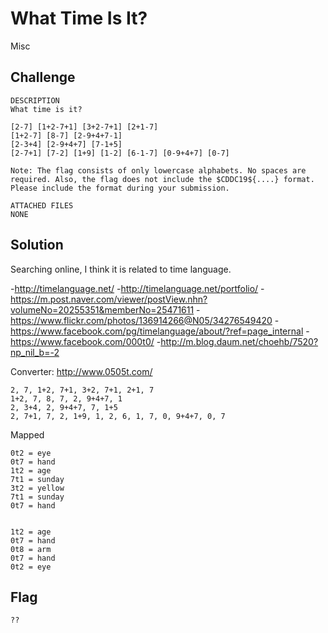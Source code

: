 # What Time Is It?
Misc

## Challenge 

	DESCRIPTION
	What time is it?

	[2-7] [1+2-7+1] [3+2-7+1] [2+1-7]
	[1+2-7] [8-7] [2-9+4+7-1]
	[2-3+4] [2-9+4+7] [7-1+5]
	[2-7+1] [7-2] [1+9] [1-2] [6-1-7] [0-9+4+7] [0-7]

	Note: The flag consists of only lowercase alphabets. No spaces are required. Also, the flag does not include the $CDDC19${....} format. Please include the format during your submission.

	ATTACHED FILES
	NONE

## Solution

Searching online, I think it is related to time language.

-http://timelanguage.net/
-http://timelanguage.net/portfolio/
-https://m.post.naver.com/viewer/postView.nhn?volumeNo=20255351&memberNo=25471611
-https://www.flickr.com/photos/136914266@N05/34276549420
-https://www.facebook.com/pg/timelanguage/about/?ref=page_internal
-https://www.facebook.com/000t0/
-http://m.blog.daum.net/choehb/7520?np_nil_b=-2

Converter: http://www.0505t.com/

	2, 7, 1+2, 7+1, 3+2, 7+1, 2+1, 7
	1+2, 7, 8, 7, 2, 9+4+7, 1
	2, 3+4, 2, 9+4+7, 7, 1+5
	2, 7+1, 7, 2, 1+9, 1, 2, 6, 1, 7, 0, 9+4+7, 0, 7

Mapped 

	0t2 = eye
	0t7 = hand
	1t2 = age
	7t1 = sunday
	3t2 = yellow
	7t1 = sunday
	0t7 = hand


	1t2 = age
	0t7 = hand
	0t8 = arm
	0t7 = hand
	0t2 = eye

## Flag

	??